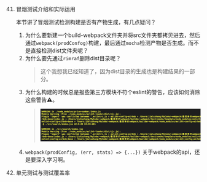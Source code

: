 41. 冒烟测试介绍和实际运用
    
    本节讲了冒烟测试检测构建是否有产物生成，有几点疑问？

    1. 为什么要新建一个build-webpack文件夹并将src文件夹都拷贝进去，然后通过`webpack(prodConfog)`构建，最后通过`mocha`检测产物是否生成。而不是直接检测dist文件夹呢？
    2. 为什么要先通过`rimraf`删除dist目录呢？
        > 这个我想我已经知道了，因为dist目录的生成也是构建结果的一部分。
    3. 为什么构建的时候总是报些第三方模块不符个eslint的警告，应该如何消除这些警告⚠️。
        > ![](./static/截屏2020-10-09%2011.48.55.png)
    1. `webpack(prodConfig, (err, stats) => {...})` 关于webpack的api，还是要深入学习啊。
42.  单元测试与测试覆盖率
    